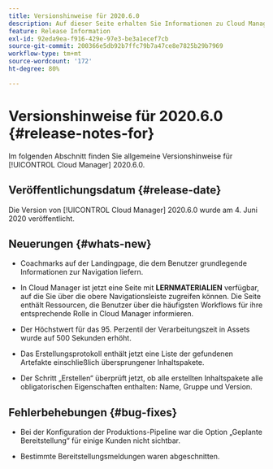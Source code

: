 ```yaml
---
title: Versionshinweise für 2020.6.0
description: Auf dieser Seite erhalten Sie Informationen zu Cloud Manager 2020.6.0.
feature: Release Information
exl-id: 92eda9ea-f916-429e-97e3-be3a1ecef7cb
source-git-commit: 200366e5db92b7ffc79b7a47ce8e7825b29b7969
workflow-type: tm+mt
source-wordcount: '172'
ht-degree: 80%

---
```


# Versionshinweise für 2020.6.0 {#release-notes-for}

Im folgenden Abschnitt finden Sie allgemeine Versionshinweise für [!UICONTROL Cloud Manager] 2020.6.0.

## Veröffentlichungsdatum {#release-date}

Die Version von [!UICONTROL Cloud Manager] 2020.6.0 wurde am 4. Juni 2020 veröffentlicht.

## Neuerungen {#whats-new}

* Coachmarks auf der Landingpage, die dem Benutzer grundlegende Informationen zur Navigation liefern.

* In Cloud Manager ist jetzt eine Seite mit **LERNMATERIALIEN** verfügbar, auf die Sie über die obere Navigationsleiste zugreifen können. Die Seite enthält Ressourcen, die Benutzer über die häufigsten Workflows für ihre entsprechende Rolle in Cloud Manager informieren.

* Der Höchstwert für das 95. Perzentil der Verarbeitungszeit in Assets wurde auf 500 Sekunden erhöht.

* Das Erstellungsprotokoll enthält jetzt eine Liste der gefundenen Artefakte einschließlich übersprungener Inhaltspakete.

* Der Schritt „Erstellen“ überprüft jetzt, ob alle erstellten Inhaltspakete alle obligatorischen Eigenschaften enthalten: Name, Gruppe und Version.

## Fehlerbehebungen {#bug-fixes}

* Bei der Konfiguration der Produktions-Pipeline war die Option „Geplante Bereitstellung“ für einige Kunden nicht sichtbar.

* Bestimmte Bereitstellungsmeldungen waren abgeschnitten.
